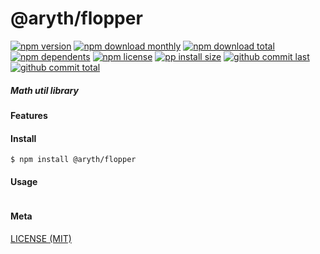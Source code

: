 # @aryth/flopper

[![npm version][badge-npm-version]][url-npm]
[![npm download monthly][badge-npm-download-monthly]][url-npm]
[![npm download total][badge-npm-download-total]][url-npm]
[![npm dependents][badge-npm-dependents]][url-github]
[![npm license][badge-npm-license]][url-npm]
[![pp install size][badge-pp-install-size]][url-pp]
[![github commit last][badge-github-last-commit]][url-github]
[![github commit total][badge-github-commit-count]][url-github]

[//]: <> (Shields)
[badge-npm-version]: https://flat.badgen.net/npm/v/@aryth/flopper
[badge-npm-download-monthly]: https://flat.badgen.net/npm/dm/@aryth/flopper
[badge-npm-download-total]:https://flat.badgen.net/npm/dt/@aryth/flopper
[badge-npm-dependents]: https://flat.badgen.net/npm/dependents/@aryth/flopper
[badge-npm-license]: https://flat.badgen.net/npm/license/@aryth/flopper
[badge-pp-install-size]: https://flat.badgen.net/packagephobia/install/@aryth/flopper
[badge-github-last-commit]: https://flat.badgen.net/github/last-commit/hoyeungw/aryth
[badge-github-commit-count]: https://flat.badgen.net/github/commits/hoyeungw/aryth

[//]: <> (Link)
[url-npm]: https://npmjs.org/package/@aryth/flopper
[url-pp]: https://packagephobia.now.sh/result?p=@aryth/flopper
[url-github]: https://github.com/hoyeungw/aryth

##### Math util library

#### Features

#### Install
```console
$ npm install @aryth/flopper
```

#### Usage
```js
```

#### Meta
[LICENSE (MIT)](LICENSE)
